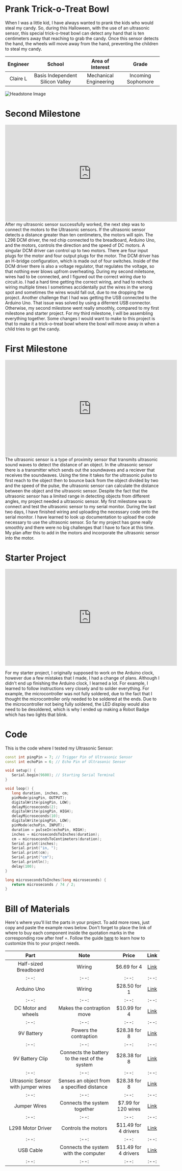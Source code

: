 # Prank Trick-o-Treat Bowl
When I was a little kid, I have always wanted to prank the kids who would steal my candy. So, during this Halloween, with the use of an ultrasonic sensor, this special trick-o-treat bowl can detect any hand that is ten centimeters away that reaching to grab the candy. Once this sensor detects the hand, the wheels will move away from the hand, preventing the children to steal my candy. 

| **Engineer** | **School** | **Area of Interest** | **Grade** |
|:--:|:--:|:--:|:--:|
| Claire L | Basis Independent Silicon Valley | Mechanical Engineering | Incoming Sophomore

![Headstone Image](Claire-Headshot.png)

<!--# Final Milestone
For your final milestone, explain the outcome of your project. Key details to include are:
- What you've accomplished since your previous milestone
- What your biggest challenges and triumphs were at BSE
- A summary of key topics you learned about
- What you hope to learn in the future after everything you've learned at B


**Don't forget to replace the text below with the embedding for your milestone video. Go to Youtube, click Share -> Embed, and copy and paste the code to replace what's below.**

<iframe width="560" height="315" src="https://www.youtube.com/embed/F7M7imOVGug" title="YouTube video player" frameborder="0" allow="accelerometer; autoplay; clipboard-write; encrypted-media; gyroscope; picture-in-picture; web-share" allowfullscreen></iframe>
-->
# Second Milestone
<iframe width="560" height="315" src="https://www.youtube.com/embed/Jjfn467eo7o" title="YouTube video player" frameborder="0" allow="accelerometer; autoplay; clipboard-write; encrypted-media; gyroscope; picture-in-picture; web-share" allowfullscreen></iframe>
After my ultrasonic sensor successfully worked, the next step was to connect the motors to the Ultrasonic sensors. If the ultrasonic sensor detects a distance greater than ten centimeters, the motors will spin. The L298 DCM driver, the red chip connected to the breadboard, Arduino Uno, and the motors, controls the direction and the speed of DC motors. A singular DCM driver can control up to two motors. There are four input plugs for the motor and four output plugs for the motor. The DCM driver has an H-bridge configuration, which is made out of four switches. Inside of the DCM driver there is also a voltage regulator, that regulates the voltage, so that nothing ever blows upfrom overheating. During my second miletsone, wires had to be connected, and I figured out the correct wiring due to circuit.io. I had a hard time getting the correct wiring, and had to recheck wiring multiple times I sometimes accidentally put the wires in the wrong spot and sometimes the wires would fall out, due to me dropping the project. Another challenge that I had was getting the USB connected to the Arduino Uno. That issue was solved by using a diferrent USB connector. Otherwise, my second milestone went really smoothly, compared to my first milestone and starter project. For my third milestone, I will be assembling everything together. Some changes I would want to make to this project is that to make it a trick-o-treat bowl where the bowl will move away in when a child tries to get the candy.

# First Milestone
<iframe width="560" height="315" src="https://www.youtube.com/embed/EVdSUeaPyqM" title="YouTube video player" frameborder="0" allow="accelerometer; autoplay; clipboard-write; encrypted-media; gyroscope; picture-in-picture; web-share" allowfullscreen></iframe>
The ultrasonic sensor is a type of proximity sensor that transmits ultrasonic sound waves to detect the distance of an object. In the ultrasonic sensor there is a transmitter which sends out the soundwaves and a reciever that receives the soundwaves. Using the time it takes for the ultrasonic pulse to first reach to the object then to bounce back from the object divided by two and the speed of the pulse, the ultrasonic sensor can calculate the distance between the object and the ultrasonic sensor. Despite the fact that the ultrasonic sensor has a limited range in detecting objects from different angles, my project needed a ultrasonic sensor. My first milestone was to connect and test the ultrasonic sensor to my serial monitor. During the last two days, I have finished wiring and uploading the necessary code onto the serial monitor. I have learned to look up documentation to upload the code necessary to use the ultrasonic sensor. So far my project has gone really smoothly and there were no big challenges that I have to face at this time. My plan after this to add in the motors and incorporate the ultrasonic sensor into the motor.

# Starter Project
<iframe width="560" height="315" src="https://www.youtube.com/embed/-cQ8sZ7sLtw" title="YouTube video player" frameborder="0" allow="accelerometer; autoplay; clipboard-write; encrypted-media; gyroscope; picture-in-picture; web-share" allowfullscreen></iframe>

For my starter project, I originally supposed to work on the Arduino clock, however due a few mistakes that I made, I had a change of plans. Although I didn't end up finishing the Arduino clock, I learned a lot. For example, I learned to follow instructions very closely and to solder everything. For example, the microcontroller was not fully soldered, due to the fact that I thought the microcontroller only needed to be soldered at the ends. Due to the microcontroller not being fully soldered, the LED display would also need to be desoldered, which is why I ended up making a Robot Badge which has two lights that blink.

<!--# Schematics 
Here's where you'll put images of your schematics. [Tinkercad](https://www.tinkercad.com/blog/official-guide-to-tinkercad-circuits) and [Fritzing](https://fritzing.org/learning/) are both great resoruces to create professional schematic diagrams, though BSE recommends Tinkercad becuase it can be done easily and for free in the browser. -->

# Code

This is the code where I tested my Ultrasonic Sensor: 

```c++
const int pingPin = 7; // Trigger Pin of Ultrasonic Sensor
const int echoPin = 6; // Echo Pin of Ultrasonic Sensor

void setup() {
   Serial.begin(9600); // Starting Serial Terminal
}

void loop() {
   long duration, inches, cm;
   pinMode(pingPin, OUTPUT);
   digitalWrite(pingPin, LOW);
   delayMicroseconds(2);
   digitalWrite(pingPin, HIGH);
   delayMicroseconds(10);
   digitalWrite(pingPin, LOW);
   pinMode(echoPin, INPUT);
   duration = pulseIn(echoPin, HIGH);
   inches = microsecondsToInches(duration);
   cm = microsecondsToCentimeters(duration);
   Serial.print(inches);
   Serial.print("in, ");
   Serial.print(cm);
   Serial.print("cm");
   Serial.println();
   delay(100);
}

long microsecondsToInches(long microseconds) {
   return microseconds / 74 / 2;
}
```



# Bill of Materials
Here's where you'll list the parts in your project. To add more rows, just copy and paste the example rows below.
Don't forget to place the link of where to buy each component inside the quotation marks in the corresponding row after href =. Follow the guide [here]([url](https://www.markdownguide.org/extended-syntax/)) to learn how to customize this to your project needs. 

| **Part** | **Note** | **Price** | **Link** |
|:--:|:--:|:--:|:--:|
| Half-sized Breadboard | Wiring | $6.69 for 4 | <a href="[https://www.amazon.com/Arduino-A000066-ARDUINO-UNO-R3/dp/B008GRTSV6/](https://www.amazon.com/Pcs-MCIGICM-Points-Solderless-Breadboard/dp/B07PCJP9DY/ref=sr_1_1_sspa?keywords=half+size+breadboard&qid=1688167291&sprefix=half+sized+breadboar%2Caps%2C163&sr=8-1-spons&sp_csd=d2lkZ2V0TmFtZT1zcF9hdGY&psc=1)"> Link </a> |
|:--:|:--:|:--:|:--:|
| Arduino Uno | Wiring | $28.50 for 1 | <a href="[https://www.amazon.com/Arduino-A000066-ARDUINO-UNO-R3/dp/B008GRTSV6/](https://www.amazon.com/dp/B008GRTSV6/ref=redir_mobile_desktop?_encoding=UTF8&aaxitk=3501c7a23c342f753fd19465a2e9adf6&content-id=amzn1.sym.cd95889f-432f-43a7-8ec8-833616493f4a%3Aamzn1.sym.cd95889f-432f-43a7-8ec8-833616493f4a&hsa_cr_id=5130128880501&pd_rd_plhdr=t&pd_rd_r=3633b2c4-86a6-44d5-8f75-0141cd6e67c6&pd_rd_w=PkwM9&pd_rd_wg=QUd03&qid=1688167520&ref_=sbx_be_s_sparkle_lsi4d_asin_0_img&sr=1-1-9e67e56a-6f64-441f-a281-df67fc737124)"> Link </a> |
|:--:|:--:|:--:|:--:|
| DC Motor and wheels | Makes the contraption move | $10.99 for 4 | <a href="[[https://www.amazon.com/Arduino-A000066-ARDUINO-UNO-R3/dp/B008GRTSV6/](https://www.amazon.com/Gikfun-Miniature-Motors-Arduino-Projects/dp/B07SQXRSNR/ref=sr_1_1_sspa?crid=1C2AKRH232BXX&keywords=arduino+dc+motor&qid=1688167706&sprefix=arduino+dc+motor%2Caps%2C143&sr=8-1-spons&sp_csd=d2lkZ2V0TmFtZT1zcF9hdGY&psc=1)](https://www.amazon.com/AEDIKO-Motor-Gearbox-Shaft-200RPM/dp/B099Z85573/ref=sr_1_3?crid=2ZENV625HNXZE&keywords=dc+motor+wheels&qid=1688167968&sprefix=dc+motor+wheel%2Caps%2C161&sr=8-3)"> Link </a> |
|:--:|:--:|:--:|:--:|
| 9V Battery | Powers the contraption | $28.38 for 8 | <a href="[https://www.amazon.com/Arduino-A000066-ARDUINO-UNO-R3/dp/B008GRTSV6/](https://www.amazon.com/s?k=9v+battery&crid=EKEIHBUGAF7Q&sprefix=9v+battery%2Caps%2C218&ref=nb_sb_noss_1)"> Link </a> |
|:--:|:--:|:--:|:--:|
| 9V Battery Clip | Connects the battery to the rest of the system | $28.38 for 8 | <a href="[[https://www.amazon.com/Arduino-A000066-ARDUINO-UNO-R3/dp/B008GRTSV6/](https://www.amazon.com/s?k=9v+battery&crid=EKEIHBUGAF7Q&sprefix=9v+battery%2Caps%2C218&ref=nb_sb_noss_1)](https://www.amazon.com/Battery-Connector-Plastic-Experiment-Equipment/dp/B08SL9X2YC/ref=sr_1_1_sspa?crid=39FUGXGZIKOQN&keywords=9v+battery+clip&qid=1688167865&sprefix=9v+battery+clip%2Caps%2C176&sr=8-1-spons&sp_csd=d2lkZ2V0TmFtZT1zcF9hdGY&psc=1)"> Link </a> |
|:--:|:--:|:--:|:--:|
| Ultrasonic Sensor with jumper wires | Senses an object from a specified distance | $28.38 for 8 | <a href="[https://www.amazon.com/Arduino-A000066-ARDUINO-UNO-R3/dp/B008GRTSV6/](https://www.amazon.com/s?k=9v+battery&crid=EKEIHBUGAF7Q&sprefix=9v+battery%2Caps%2C218&ref=nb_sb_noss_1)"> Link </a> |
|:--:|:--:|:--:|:--:|
| Jumper Wires | Connects the system together | $7.99 for 120 wires | <a href="[[[https://www.amazon.com/Arduino-A000066-ARDUINO-UNO-R3/dp/B008GRTSV6/](https://www.amazon.com/s?k=9v+battery&crid=EKEIHBUGAF7Q&sprefix=9v+battery%2Caps%2C218&ref=nb_sb_noss_1)](https://www.amazon.com/Smraza-Ultrasonic-Distance-Mounting-Duemilanove/dp/B01JG09DCK/ref=sr_1_3?crid=1MPVE0SL4VS5W&keywords=ultrasonic+sensor&qid=1688168061&sprefix=ultasonic+sens%2Caps%2C180&sr=8-3)](https://www.amazon.com/EDGELEC-Breadboard-Optional-Assorted-Multicolored/dp/B07GD2BWPY/ref=d_bmx_dp_uhfjj9ro_sccl_2_2/132-3821963-3562760?pd_rd_w=Etweb&content-id=amzn1.sym.89512a7c-a919-49e3-b2b6-29bdaca4f3b5&pf_rd_p=89512a7c-a919-49e3-b2b6-29bdaca4f3b5&pf_rd_r=0N6A5MXZBW5KZWSQ98G7&pd_rd_wg=6U1Vu&pd_rd_r=58fe668b-a1ed-4e8f-944f-0a664afe1d5a&pd_rd_i=B07GD2BWPY&psc=1)"> Link </a> |
|:--:|:--:|:--:|:--:|
| L298 Motor Driver | Controls the motors | $11.49 for 4 drivers | <a href="https://www.amazon.com/HiLetgo-Controller-Stepper-H-Bridge-Mega2560/dp/B07BK1QL5T/ref=sr_1_1_sspacrid=1M3O6P586RT3E&keywords=l298+motor+driver&qid=1688168462&s=industrial&sprefix=%2Cindustrial%2C288&sr=1-1-spons&sp_csd=d2lkZ2V0TmFtZT1zcF9hdGY&psc=1"> Link </a> |
|:--:|:--:|:--:|:--:|
| USB Cable | Connects the system with the computer | $11.49 for 4 drivers | <a href="[[[[[https://www.amazon.com/Arduino-A000066-ARDUINO-UNO-R3/dp/B008GRTSV6/](https://www.amazon.com/s?k=9v+battery&crid=EKEIHBUGAF7Q&sprefix=9v+battery%2Caps%2C218&ref=nb_sb_noss_1)](https://www.amazon.com/Smraza-Ultrasonic-Distance-Mounting-Duemilanove/dp/B01JG09DCK/ref=sr_1_3?crid=1MPVE0SL4VS5W&keywords=ultrasonic+sensor&qid=1688168061&sprefix=ultasonic+sens%2Caps%2C180&sr=8-3)](https://www.amazon.com/EDGELEC-Breadboard-Optional-Assorted-Multicolored/dp/B07GD2BWPY/ref=d_bmx_dp_uhfjj9ro_sccl_2_2/132-3821963-3562760?pd_rd_w=Etweb&content-id=amzn1.sym.89512a7c-a919-49e3-b2b6-29bdaca4f3b5&pf_rd_p=89512a7c-a919-49e3-b2b6-29bdaca4f3b5&pf_rd_r=0N6A5MXZBW5KZWSQ98G7&pd_rd_wg=6U1Vu&pd_rd_r=58fe668b-a1ed-4e8f-944f-0a664afe1d5a&pd_rd_i=B07GD2BWPY&psc=1)](https://www.amazon.com/HiLetgo-Controller-Stepper-H-Bridge-Mega2560/dp/B07BK1QL5T/ref=sr_1_1_sspa?crid=YFGG790BLYGX&keywords=l298+motor+driver&qid=1688168308&s=industrial&sprefix=l298+motor+drive%2Cindustrial%2C176&sr=1-1-spons&sp_csd=d2lkZ2V0TmFtZT1zcF9hdGY&psc=1)](https://www.amazon.com/Amazon-Basics-External-Gold-Plated-Connectors/dp/B00NH11KIK/ref=sr_1_1?crid=1H97WUVEA01LV&keywords=usb+cable+connect+a+to+b&qid=1688168499&sprefix=usb+cable+connect+a+to+b%2Caps%2C173&sr=8-1)"> Link </a> |
|:--:|:--:|:--:|:--:|

<!--# Other Resources/Examples
One of the best parts about Github is that you can view how other people set up their own work. Here are some past BSE portfolios that are awesome examples. You can view how they set up their portfolio, and you can view their index.md files to understand how they implemented different portfolio components.
- [Example 1](https://trashytuber.github.io/YimingJiaBlueStamp/)
- [Example 2](https://sviatil0.github.io/Sviatoslav_BSE/)
- [Example 3](https://arneshkumar.github.io/arneshbluestamp/)

To watch the BSE tutorial on how to create a portfolio, click here.-->
